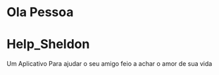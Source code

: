 Ola Pessoa
=======
# Help_Sheldon
Um Aplicativo Para ajudar o seu amigo feio a achar o amor de sua vida

